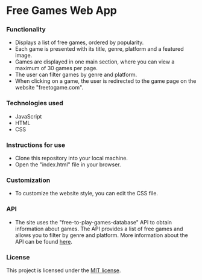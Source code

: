 # Free Games Web App

### Functionality

- Displays a list of free games, ordered by popularity.
- Each game is presented with its title, genre, platform and a featured image.
- Games are displayed in one main section, where you can view a maximum of 30 games per page.
- The user can filter games by genre and platform.
- When clicking on a game, the user is redirected to the game page on the website "freetogame.com".

### Technologies used
- JavaScript
- HTML
- CSS

### Instructions for use
- Clone this repository into your local machine.
- Open the "index.html" file in your browser.

### Customization
- To customize the website style, you can edit the CSS file.

### API
- The site uses the "free-to-play-games-database" API to obtain information about games. The API provides a list of free games and allows you to filter by genre and platform. More information about the API can be found [here](https://rapidapi.com/digiwalls/api/free-to-play-games-database/).


### License
This project is licensed under the [MIT license](https://github.com/kev065/free-games-web-app/blob/main/LICENSE/).